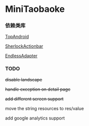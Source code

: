 MiniTaobaoke
============

### 依赖类库

[TopAndroid](http://open.taobao.com/doc/detail.htm?id=34)

[SherlockActionbar](http://actionbarsherlock.com/)

[EndlessAdapter](https://github.com/commonsguy/cwac-adapter/)

### TODO

~~disable landscape~~

~~handle exception on detail page~~

~~add different screen support~~

move the string resources to res/value

add google analytics support